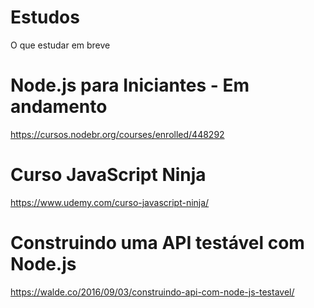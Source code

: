 # Estudos
O que estudar em breve

# Node.js para Iniciantes - Em andamento
https://cursos.nodebr.org/courses/enrolled/448292

# Curso JavaScript Ninja
https://www.udemy.com/curso-javascript-ninja/

# Construindo uma API testável com Node.js
https://walde.co/2016/09/03/construindo-api-com-node-js-testavel/

